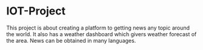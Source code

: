 # IOT-Project
This project is about creating a platform to getting news any topic around the world. It also has a weather dashboard which givers weather forecast of the area. News can be obtained in many languages.
